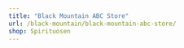 ```yaml
---
title: "Black Mountain ABC Store"
url: /black-mountain/black-mountain-abc-store/
shop: Spirituosen
---
```

